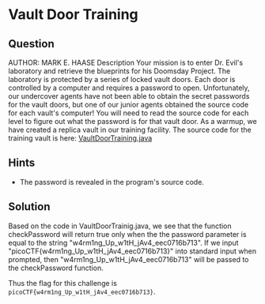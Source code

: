 # Vault Door Training

## Question
AUTHOR: MARK E. HAASE
Description
Your mission is to enter Dr. Evil's laboratory and retrieve the blueprints for his Doomsday Project. The laboratory is protected by a series of locked vault doors. Each door is controlled by a computer and requires a password to open. Unfortunately, our undercover agents have not been able to obtain the secret passwords for the vault doors, but one of our junior agents obtained the source code for each vault's computer! You will need to read the source code for each level to figure out what the password is for that vault door. As a warmup, we have created a replica vault in our training facility. The source code for the training vault is here: [VaultDoorTraining.java](VaultDoorTraining.java)

## Hints
- The password is revealed in the program's source code.

## Solution
Based on the code in VaultDoorTrainig.java, we see that the function checkPassword will return true only when the the password parameter is equal to the string "w4rm1ng_Up_w1tH_jAv4_eec0716b713". If we input "picoCTF{w4rm1ng_Up_w1tH_jAv4_eec0716b713}" into standard input when prompted, then "w4rm1ng_Up_w1tH_jAv4_eec0716b713" will be passed to the checkPassword function.

Thus the flag for this challenge is `picoCTF{w4rm1ng_Up_w1tH_jAv4_eec0716b713}`.
